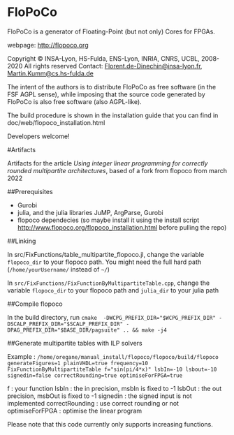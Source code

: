# FloPoCo

FloPoCo is a generator of Floating-Point (but not only) Cores for FPGAs.

webpage: http://flopoco.org

Copyright © INSA-Lyon, HS-Fulda, ENS-Lyon, INRIA, CNRS, UCBL, 2008-2020
All rights reserved
Contact: Florent.de-Dinechin@insa-lyon.fr, Martin.Kumm@cs.hs-fulda.de

The intent of the authors is to distribute FloPoCo as free software (in the FSF AGPL sense), while imposing that the source code generated by FloPoCo is also free software (also AGPL-like). 

The build procedure is shown in the installation guide that you can find in doc/web/flopoco_installation.html 

Developers welcome!

#Artifacts

Artifacts for the article _Using integer linear programming for correctly rounded multipartite architectures_, based of a fork from flopoco from march 2022

##Prerequisites

- Gurobi
- julia, and the julia libraries JuMP, ArgParse, Gurobi
- flopoco dependecies (so maybe install it using the install script http://www.flopoco.org/flopoco_installation.html before pulling the repo)

##Linking

In src/FixFunctions/table_multipartite_flopoco.jl, change the variable `flopoco_dir` to your flopoco path. You might need the full hard path (`/home/yourUsername/` instead of `~/`)

In `src/FixFunctions/FixFunctionByMultipartiteTable.cpp`, change the variable `flopoco_dir` to your flopoco path and `julia_dir` to your julia path

##Compile flopoco

In the build directory, run `cmake  -DWCPG_PREFIX_DIR="$WCPG_PREFIX_DIR" -DSCALP_PREFIX_DIR="$SCALP_PREFIX_DIR" -DPAG_PREFIX_DIR="$BASE_DIR/pagsuite" .. && make -j4`

##Generate multipartite tables with ILP solvers

Example :
`/home/oregane/manual_install/flopoco/flopoco/build/flopoco generateFigures=1 plainVHDL=true frequency=10 FixFunctionByMultipartiteTable f="sin(pi/4*x)" lsbIn=-10 lsbout=-10 signedin=false correctRounding=true optimiseForFPGA=true`

f : your function
lsbIn : the in precision, msbIn is fixed to -1
lsbOut : the out precision, msbOut is fixed to -1
signedin : the signed input is not implemented
correctRounding : use correct rounding or not
optimiseForFPGA : optimise the linear program 

Please note that this code currently only supports increasing functions.

